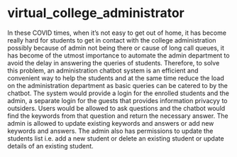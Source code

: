 # virtual_college_administrator
In these COVID times, when it’s not easy to get out of home, it has become really hard for students to get in contact with the college administration possibly because of admin not being there or cause of long call queues, it has become of the utmost importance to automate the admin department to avoid the delay in answering the queries of students. 
Therefore, to solve this problem, an administration chatbot system is an efficient and convenient way to help the students and at the same time reduce the load on the administration department as basic queries can be catered to by the chatbot. The system would provide a login for the enrolled students and the admin, a separate login for the guests that provides information privacyy to outsiders. Users would be allowed to ask questions and the chatbot would find the keywords from that question and return the necessary answer. The admin is allowed to update existing keywords and answers or add new keywords and answers. The admin also has permissions to update the students list i.e. add a new student or delete an existing student or update details of an existing student. 
